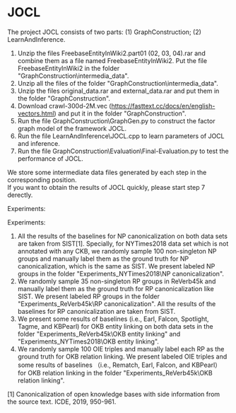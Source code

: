 # JOCL

The project JOCL consists of two parts: (1) GraphConstruction; (2) LearnAndInference.

1. Unzip the files FreebaseEntityInWiki2.part01 (02, 03, 04).rar and combine them as a file named FreebaseEntityInWiki2. Put the file FreebaseEntityInWiki2 in the folder "GraphConstruction\intermedia_data".
2. Unzip all the files of the folder "GraphConstruction\intermedia_data".
3. Unzip the files original_data.rar and external_data.rar and put them in the folder "GraphConstruction".
4. Download crawl-300d-2M.vec (https://fasttext.cc/docs/en/english-vectors.html) and put it in the folder "GraphConstruction".
5. Run the file GraphConstruction\GraphGen.py to construct the factor graph model of the framework JOCL.
6. Run the file LearnAndInference\JOCL.cpp to learn parameters of JOCL and inference.
7. Run the file GraphConstruction\Evaluation\Final-Evaluation.py to test the performance of JOCL. 

We store some intermediate data files generated by each step in the corresponding position.  
If you want to obtain the results of JOCL quickly, please start step 7 derectly.


Experiments:

Experiments:

1. All the results of the baselines for NP canonicalization on both data sets are taken from SIST[1]. Specially, for NYTimes2018 data set which is not annotated with any CKB, we  randomly sample 100 non-singleton NP groups and manually label them as the ground truth for NP canonicalization, which is the same as SIST. We present labeled NP groups in the folder "Experiments_NYTimes2018\NP canonicalization". 
2. We randomly sample 35 non-singleton RP groups in ReVerb45k and manually label them as the ground truth for RP canonicalization like SIST. We present labeled RP groups in the folder "Experiments_ReVerb45k\RP canonicalization". All the results of the baselines for RP canonicalization are taken from SIST.
3. We present some results of baselines (i.e., Earl, Falcon, Spotlight, Tagme, and KBPearl) for OKB entity linking on both data sets in the folder "Experiments_ReVerb45k\OKB entity linking" and "Experiments_NYTimes2018\OKB entity linking".
4. We randomly sample 100 OIE triples and manually label each RP as the ground truth for OKB relation linking. We present labeled OIE triples and some results of baselines （i.e., Rematch, Earl, Falcon, and KBPearl） for OKB relation linking in the folder "Experiments_ReVerb45k\OKB relation linking".

 
 
[1] Canonicalization of open knowledge bases with side information from the source text. ICDE, 2019, 950-961.

